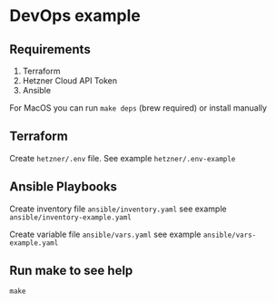 # DevOps example


## Requirements

1) Terraform
2) Hetzner Cloud API Token
3) Ansible

For MacOS you can run `make deps` (brew required) or install manually

## Terraform

Create ```hetzner/.env``` file. See example ```hetzner/.env-example```


## Ansible Playbooks

Create inventory file `ansible/inventory.yaml` see example `ansible/inventory-example.yaml`

Create variable file `ansible/vars.yaml` see example `ansible/vars-example.yaml`


## Run make to see help

```make```
